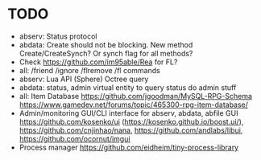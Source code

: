 # TODO

* abserv: Status protocol
* abdata: Create should not be blocking. New method Create/CreateSynch? Or synch flag for all methods?
* Check https://github.com/im95able/Rea for FL?
* all: /friend /ignore /flremove /fl commands
* abserv: Lua API (Sphere) Octree query
* abdata: status, admin virtual entity to query status do admin stuff
* all: Item Database
  https://github.com/jgoodman/MySQL-RPG-Schema   
  https://www.gamedev.net/forums/topic/465300-rpg-item-database/
* Admin/monitoring GUI/CLI interface for abserv, abdata, abfile
  GUI https://github.com/kosenko/ui (https://kosenko.github.io/boost.ui/), 
    https://github.com/cnjinhao/nana, 
    https://github.com/andlabs/libui,
    https://github.com/ocornut/imgui
* Process manager https://github.com/eidheim/tiny-process-library
